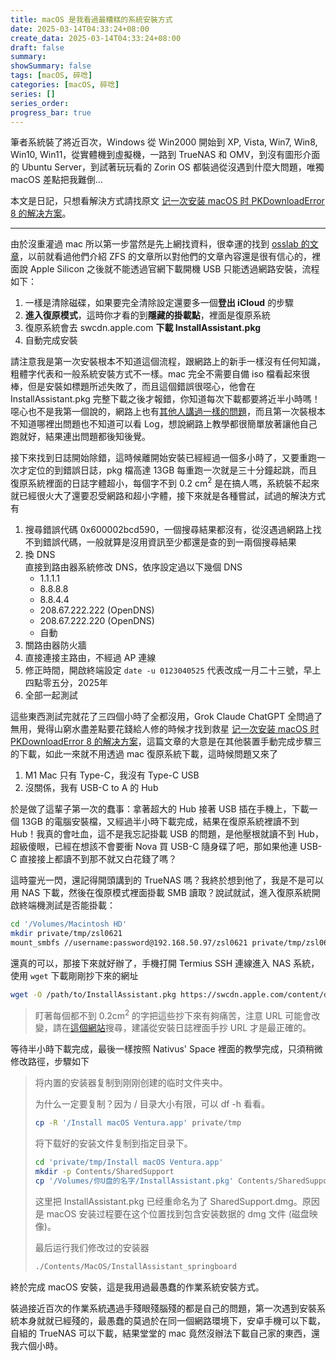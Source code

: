 ```yaml
---
title: macOS 是我看過最糟糕的系統安裝方式
date: 2025-03-14T04:33:24+08:00
create_data: 2025-03-14T04:33:24+08:00
draft: false
summary: 
showSummary: false
tags: [macOS, 碎唸]
categories: [macOS, 碎唸]
series: []
series_order: 
progress_bar: true
---
```


筆者系統裝了將近百次，Windows 從 Win2000 開始到 XP, Vista, Win7, Win8, Win10, Win11，從實體機到虛擬機，一路到 TrueNAS 和 OMV，到沒有圖形介面的 Ubuntu Server，到試著玩玩看的 Zorin OS 都裝過從沒遇到什麼大問題，唯獨 macOS 差點把我難倒...

<!-- truncate -->

本文是日記，只想看解決方式請找原文 [记一次安装 macOS 时 PKDownloadError 8 的解决方案](https://naiv.fun/Ops/109.html)。

---

由於沒重灌過 mac 所以第一步當然是先上網找資料，很幸運的找到 [osslab 的文章](https://www.osslab.com.tw/reinstall-macos/)，以前就看過他們介紹 ZFS 的文章所以對他們的文章內容還是很有信心的，裡面說 Apple Silicon 之後就不能透過官網下載開機 USB 只能透過網路安裝，流程如下：

1. 一樣是清除磁碟，如果要完全清除設定還要多一個**登出 iCloud** 的步驟
2. **進入復原模式**，這時你才看的到**隱藏的掛載點**，裡面是復原系統
3. 復原系統會去 swcdn.apple.com **下載 InstallAssistant.pkg**
4. 自動完成安裝

請注意我是第一次安裝根本不知道這個流程，跟網路上的新手一樣沒有任何知識，粗體字代表和一般系統安裝方式不一樣。mac 完全不需要自備 iso 檔看起來很棒，但是安裝如標題所述失敗了，而且這個錯誤很噁心，他會在 InstallAssistant.pkg 完整下載之後才報錯，你知道每次下載都要將近半小時嗎！噁心也不是我第一個說的，網路上也有[其他人講過一樣的問題](https://www.bilibili.com/opus/595066361655121753)，而且第一次裝根本不知道哪裡出問題也不知道可以看 Log，想說網路上教學都很簡單放著讓他自己跑就好，結果連出問題都後知後覺。

接下來找到日誌開始除錯，這時候離開始安裝已經經過一個多小時了，又要重跑一次才定位的到錯誤日誌，pkg 檔高達 13GB 每重跑一次就是三十分鐘起跳，而且復原系統裡面的日誌字體超小，每個字不到 0.2 cm<sup>2</sup> 是在搞人嗎，系統裝不起來就已經很火大了還要忍受網路和超小字體，接下來就是各種嘗試，試過的解決方式有

1. 搜尋錯誤代碼 0x600002bcd590，一個搜尋結果都沒有，從沒遇過網路上找不到錯誤代碼，一般就算是沒用資訊至少都還是查的到一兩個搜尋結果
2. 換 DNS  
直接到路由器系統修改 DNS，依序設定過以下幾個 DNS
   - 1.1.1.1
   - 8.8.8.8
   - 8.8.4.4
   - 208.67.222.222 (OpenDNS)
   - 208.67.222.220 (OpenDNS)
   - 自動
1. 關路由器防火牆
2. 直接連接主路由，不經過 AP 連線
3. 修正時間，開啟終端設定 `date -u 0123040525` 代表改成一月二十三號，早上四點零五分，2025年
4. 全部一起測試

這些東西測試完就花了三四個小時了全都沒用，Grok Claude ChatGPT 全問過了無用，覺得山窮水盡差點要花錢給人修的時候才找到救星 [记一次安装 macOS 时 PKDownloadError 8 的解决方案](https://naiv.fun/Ops/109.html)，這篇文章的大意是在其他裝置手動完成步驟三的下載，如此一來就不用透過 mac 復原系統下載，這時候問題又來了

1. M1 Mac 只有 Type-C，我沒有 Type-C USB
2. 沒關係，我有 USB-C to A 的 Hub

於是做了這輩子第一次的蠢事：拿著超大的 Hub 接著 USB 插在手機上，下載一個 13GB 的電腦安裝檔，又經過半小時下載完成，結果在復原系統裡讀不到 Hub！我真的會吐血，這不是我忘記掛載 USB 的問題，是他壓根就讀不到 Hub，超級傻眼，已經在想該不會要衝 Nova 買 USB-C 隨身碟了吧，那如果他連 USB-C 直接接上都讀不到那不就又白花錢了嗎？

這時靈光一閃，還記得開頭講到的 TrueNAS 嗎？我終於想到他了，我是不是可以用 NAS 下載，然後在復原模式裡面掛載 SMB 讀取？說試就試，進入復原系統開啟終端機測試是否能掛載：

```sh
cd '/Volumes/Macintosh HD'
mkdir private/tmp/zsl0621
mount_smbfs //username:password@192.168.50.97/zsl0621 private/tmp/zsl0621
```

還真的可以，那接下來就好辦了，手機打開 Termius SSH 連線進入 NAS 系統，使用 `wget` 下載剛剛抄下來的網址

```sh
wget -O /path/to/InstallAssistant.pkg https://swcdn.apple.com/content/downloads/32/49/072-84039-A_JPGNVJRH1M/cazcuskjdk6y6yrviytxanoevr5ihmz9lb/InstallAssistant.pkg
```

> 盯著每個都不到 0.2cm<sup>2</sup> 的字把這些抄下來有夠痛苦，注意 URL 可能會改變，請在[這個網站](https://mrmacintosh.com/macos-sonoma-full-installer-database-download-directly-from-apple/)搜尋，建議從安裝日誌裡面手抄 URL 才是最正確的。

等待半小時下載完成，最後一樣按照 Nativus' Space 裡面的教學完成，只須稍微修改路徑，步驟如下

> 将内置的安装器复制到刚刚创建的临时文件夹中。
>
> 为什么一定要复制？因为 / 目录大小有限，可以 df -h 看看。
>
> ```sh
> cp -R '/Install macOS Ventura.app' private/tmp
> ```
>
> 将下载好的安装文件复制到指定目录下。
>
> ```sh
> cd 'private/tmp/Install macOS Ventura.app'
> mkdir -p Contents/SharedSupport
> cp '/Volumes/你U盘的名字/InstallAssistant.pkg' Contents/SharedSupport/SharedSupport.dmg
> ```
>
> 这里把 In­stal­lAs­sis­tant.pkg 已经重命名为了 Shared­Sup­port.dmg。原因是 ma­cOS 安装过程要在这个位置找到包含安装数据的 dmg 文件 (磁盘映像)。
>
> 最后运行我们修改过的安装器
>
> ```sh
> ./Contents/MacOS/InstallAssistant_springboard
> ```

終於完成 macOS 安裝，這是我用過最愚蠢的作業系統安裝方式。

裝過接近百次的作業系統遇過手殘眼殘腦殘的都是自己的問題，第一次遇到安裝系統本身就就已經殘的，最愚蠢的莫過於在同一個網路環境下，安卓手機可以下載，自組的 TrueNAS 可以下載，結果堂堂的 mac 竟然沒辦法下載自己家的東西，還我六個小時。

